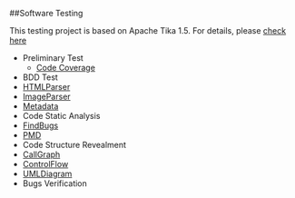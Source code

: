 ##Software Testing

This testing project is based on Apache Tika 1.5. For details, please [check here](http://tika.apache.org/)

* Preliminary Test
  * [Code Coverage](https://github.com/kanrourou/software-testing/tree/master/code%20coverage)
* BDD Test
 * [HTMLParser](https://github.com/kanrourou/software-testing/tree/master/src/BDDTestcases/HtmlParserTestCases)
 * [ImageParser](https://github.com/kanrourou/software-testing/tree/master/src/BDDTestcases/ImageParserTestCases)
 * [Metadata](https://github.com/kanrourou/software-testing/tree/master/src/BDDTestcases/MetadataTestCases)
* Code Static Analysis
 * [FindBugs](https://github.com/kanrourou/software-testing/tree/master/code%20static%20analyzer/report/FindBugs)
 * [PMD](https://github.com/kanrourou/software-testing/tree/master/code%20static%20analyzer/report/PMD)
* Code Structure Revealment
 * [CallGraph](https://github.com/kanrourou/software-testing/tree/master/Reverse%20Engineering/CallGraph_tika-core)
 * [ControlFlow](https://github.com/kanrourou/software-testing/tree/master/Reverse%20Engineering/Control_Flow_Graphs)
 * [UMLDiagram](https://github.com/kanrourou/software-testing/tree/master/Reverse%20Engineering/UML_Class_Diagrams)
* Bugs Verification
